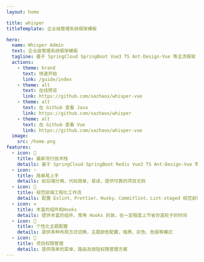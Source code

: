 ```yaml
---
layout: home

title: whisper
titleTemplate: 企业级管理系统框架模板

hero:
  name: Whisper Admin
  text: 企业级管理系统框架模板
  tagline: 基于 SpringCloud SpringBoot Vue3 TS Ant-Design-Vue 等主流框架
  actions:
    - theme: brand
      text: 快速开始
      link: /guide/index
    - theme: alt
      text: 在线预览
      link: https://github.com/xazhaox/whisper-vue
    - theme: alt
      text: 在 Github 查看 Java
      link: https://github.com/xazhaox/whisper
    - theme: alt
      text: 在 Github 查看 Vue
      link: https://github.com/xazhaox/whisper-vue
  image:
    src: /home.png
features:
  - icon: 🎉
    title: 最新流行技术栈
    details: 基于 SpringCloud SpringBoot Redis Vue3 TS Ant-Design-Vue 等最新技术栈开发
  - icon: ✨
    title: 简单易上手
    details: 前后端分离，代码简单、易读，提供可靠的项目文档
  - icon: 🚀
    title: 规范前端工程化工作流
    details: 配置 Eslint、Prettier、Husky、Commitlint、Lint-staged 规范前端工程代码规范
  - icon: ⚒
    title: 丰富的组件和Hooks
    details: 提供丰富的组件、常用 Hooks 封装，在一定程度上节省你造轮子的时间
  - icon: 🎨
    title: 个性化主题配置
    details: 提供多种布局方式切换，主题颜色配置，暗黑、灰色、色弱等模式
  - icon: 🔐
    title: 项目权限管理
    details: 提供简单的菜单、路由及按钮权限管理方案
---
```

